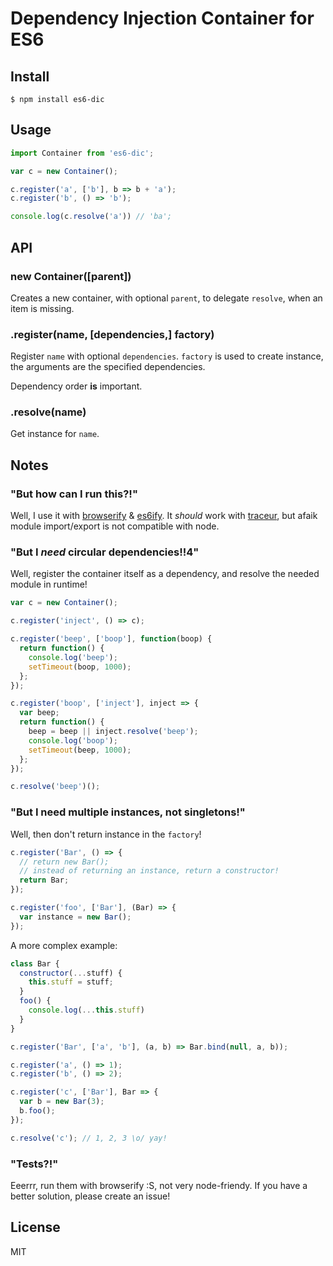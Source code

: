 # Dependency Injection Container for ES6

## Install

```
$ npm install es6-dic
```

## Usage

```js
import Container from 'es6-dic';

var c = new Container();

c.register('a', ['b'], b => b + 'a');
c.register('b', () => 'b');

console.log(c.resolve('a')) // 'ba';
```

## API

### new Container([parent])

Creates a new container, with optional `parent`,
to delegate `resolve`, when an item is missing.

### .register(name, [dependencies,] factory)

Register `name` with optional `dependencies`.
`factory` is used to create instance,
the arguments are the specified dependencies.

Dependency order **is** important.

### .resolve(name)

Get instance for `name`.

## Notes

### "But how can I run this?!"

Well, I use it with
[browserify](https://github.com/substack/node-browserify) &
[es6ify](https://github.com/thlorenz/es6ify).
It *should* work with [traceur](https://github.com/google/traceur-compiler),
but afaik module import/export is not compatible with node.

### "But I *need* circular dependencies!!4"

Well, register the container itself as a dependency,
and resolve the needed module in runtime!

```js
var c = new Container();

c.register('inject', () => c);

c.register('beep', ['boop'], function(boop) {
  return function() {
    console.log('beep');
    setTimeout(boop, 1000);
  };
});

c.register('boop', ['inject'], inject => {
  var beep;
  return function() {
    beep = beep || inject.resolve('beep');
    console.log('boop');
    setTimeout(beep, 1000);
  };
});

c.resolve('beep')();
```

### "But I need multiple instances, not singletons!"

Well, then don't return instance in the `factory`!

```js
c.register('Bar', () => {
  // return new Bar();
  // instead of returning an instance, return a constructor!
  return Bar;
});

c.register('foo', ['Bar'], (Bar) => {
  var instance = new Bar();
});
```

A more complex example:

```js
class Bar {
  constructor(...stuff) {
    this.stuff = stuff;
  }
  foo() {
    console.log(...this.stuff)
  }
}

c.register('Bar', ['a', 'b'], (a, b) => Bar.bind(null, a, b));

c.register('a', () => 1);
c.register('b', () => 2);

c.register('c', ['Bar'], Bar => {
  var b = new Bar(3);
  b.foo();
});

c.resolve('c'); // 1, 2, 3 \o/ yay!
```

### "Tests?!"

Eeerrr, run them with browserify :S, not very node-friendy.
If you have a better solution, please create an issue!

## License

MIT
